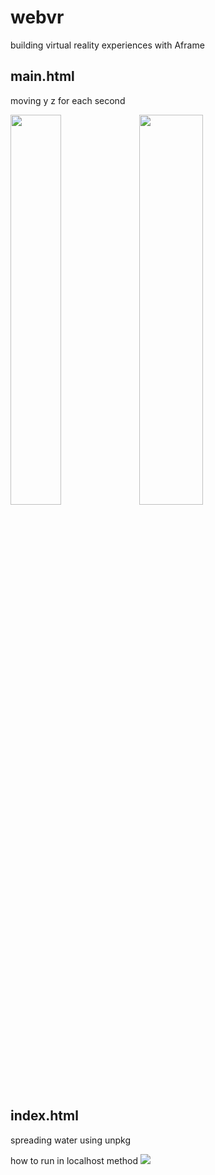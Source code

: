 # webvr
building virtual reality experiences with Aframe

## main.html
moving y z for each second
<div>
<img src="https://user-images.githubusercontent.com/37530599/79327285-2bab1e00-7f4f-11ea-8bf8-c5a5b269e0b9.png" width="40%"></img>
<img src="https://user-images.githubusercontent.com/37530599/79327313-35cd1c80-7f4f-11ea-9de8-17c891bb587d.png" width="45%" height="40%"></img>
</div>

## index.html
spreading water using unpkg

how to run in localhost method 
<img src="https://user-images.githubusercontent.com/37530599/79334755-daedf200-7f5b-11ea-9072-def2bbea6b0e.png" width="" height=""></img>
